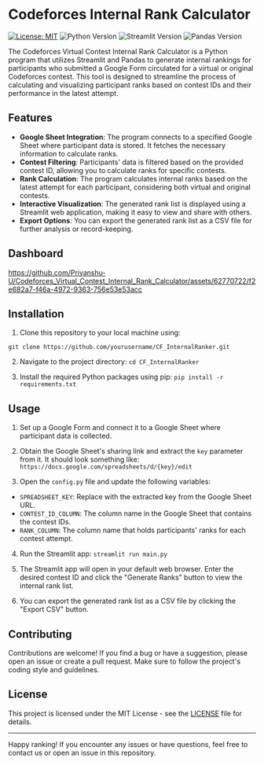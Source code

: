 # Codeforces Internal Rank Calculator

[![License: MIT](https://img.shields.io/badge/License-MIT-yellow.svg)](https://opensource.org/licenses/MIT)
![Python Version](https://img.shields.io/badge/python-3.8%2B-blue)
![Streamlit Version](https://img.shields.io/badge/streamlit-0.89.0-blue)
![Pandas Version](https://img.shields.io/badge/pandas-1.3.3-blue)

The Codeforces Virtual Contest Internal Rank Calculator is a Python program that utilizes Streamlit and Pandas to generate internal rankings for participants who submitted a Google Form circulated for a virtual or original Codeforces contest. This tool is designed to streamline the process of calculating and visualizing participant ranks based on contest IDs and their performance in the latest attempt.

## Features

- **Google Sheet Integration**: The program connects to a specified Google Sheet where participant data is stored. It fetches the necessary information to calculate ranks.
- **Contest Filtering**: Participants' data is filtered based on the provided contest ID, allowing you to calculate ranks for specific contests.
- **Rank Calculation**: The program calculates internal ranks based on the latest attempt for each participant, considering both virtual and original contests.
- **Interactive Visualization**: The generated rank list is displayed using a Streamlit web application, making it easy to view and share with others.
- **Export Options**: You can export the generated rank list as a CSV file for further analysis or record-keeping.

## Dashboard 
https://github.com/Priyanshu-U/Codeforces_Virtual_Contest_Internal_Rank_Calculator/assets/62770722/f2e682a7-f46a-4972-9363-756e53e53acc
## Installation

1. Clone this repository to your local machine using:
   
`git clone https://github.com/yourusername/CF_InternalRanker.git`

2. Navigate to the project directory:
`cd CF_InternalRanker`

3. Install the required Python packages using pip:
`pip install -r requirements.txt`


## Usage

1. Set up a Google Form and connect it to a Google Sheet where participant data is collected.

2. Obtain the Google Sheet's sharing link and extract the `key` parameter from it. It should look something like:
`https://docs.google.com/spreadsheets/d/{key}/edit`


3. Open the `config.py` file and update the following variables:
- `SPREADSHEET_KEY`: Replace with the extracted key from the Google Sheet URL.
- `CONTEST_ID_COLUMN`: The column name in the Google Sheet that contains the contest IDs.
- `RANK_COLUMN`: The column name that holds participants' ranks for each contest attempt.

4. Run the Streamlit app:
`streamlit run main.py`


5. The Streamlit app will open in your default web browser. Enter the desired contest ID and click the "Generate Ranks" button to view the internal rank list.

6. You can export the generated rank list as a CSV file by clicking the "Export CSV" button.

## Contributing

Contributions are welcome! If you find a bug or have a suggestion, please open an issue or create a pull request. Make sure to follow the project's coding style and guidelines.

## License

This project is licensed under the MIT License - see the [LICENSE](LICENSE) file for details.

---

Happy ranking! If you encounter any issues or have questions, feel free to contact us or open an issue in this repository.
